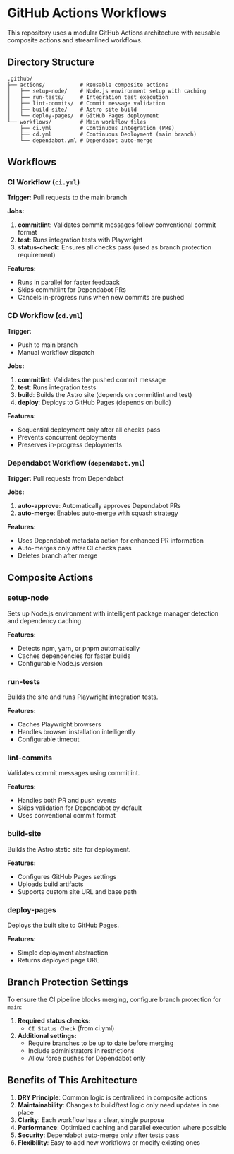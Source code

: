 # GitHub Actions Workflows

This repository uses a modular GitHub Actions architecture with reusable composite actions and streamlined workflows.

## Directory Structure

```
.github/
├── actions/           # Reusable composite actions
│   ├── setup-node/    # Node.js environment setup with caching
│   ├── run-tests/     # Integration test execution
│   ├── lint-commits/  # Commit message validation
│   ├── build-site/    # Astro site build
│   └── deploy-pages/  # GitHub Pages deployment
└── workflows/         # Main workflow files
    ├── ci.yml         # Continuous Integration (PRs)
    ├── cd.yml         # Continuous Deployment (main branch)
    └── dependabot.yml # Dependabot auto-merge
```

## Workflows

### CI Workflow (`ci.yml`)

**Trigger:** Pull requests to the main branch

**Jobs:**

1. **commitlint**: Validates commit messages follow conventional commit format
2. **test**: Runs integration tests with Playwright
3. **status-check**: Ensures all checks pass (used as branch protection requirement)

**Features:**

- Runs in parallel for faster feedback
- Skips commitlint for Dependabot PRs
- Cancels in-progress runs when new commits are pushed

### CD Workflow (`cd.yml`)

**Trigger:**

- Push to main branch
- Manual workflow dispatch

**Jobs:**

1. **commitlint**: Validates the pushed commit message
2. **test**: Runs integration tests
3. **build**: Builds the Astro site (depends on commitlint and test)
4. **deploy**: Deploys to GitHub Pages (depends on build)

**Features:**

- Sequential deployment only after all checks pass
- Prevents concurrent deployments
- Preserves in-progress deployments

### Dependabot Workflow (`dependabot.yml`)

**Trigger:** Pull requests from Dependabot

**Jobs:**

1. **auto-approve**: Automatically approves Dependabot PRs
2. **auto-merge**: Enables auto-merge with squash strategy

**Features:**

- Uses Dependabot metadata action for enhanced PR information
- Auto-merges only after CI checks pass
- Deletes branch after merge

## Composite Actions

### setup-node

Sets up Node.js environment with intelligent package manager detection and dependency caching.

**Features:**

- Detects npm, yarn, or pnpm automatically
- Caches dependencies for faster builds
- Configurable Node.js version

### run-tests

Builds the site and runs Playwright integration tests.

**Features:**

- Caches Playwright browsers
- Handles browser installation intelligently
- Configurable timeout

### lint-commits

Validates commit messages using commitlint.

**Features:**

- Handles both PR and push events
- Skips validation for Dependabot by default
- Uses conventional commit format

### build-site

Builds the Astro static site for deployment.

**Features:**

- Configures GitHub Pages settings
- Uploads build artifacts
- Supports custom site URL and base path

### deploy-pages

Deploys the built site to GitHub Pages.

**Features:**

- Simple deployment abstraction
- Returns deployed page URL

## Branch Protection Settings

To ensure the CI pipeline blocks merging, configure branch protection for `main`:

1. **Required status checks:**
    - `CI Status Check` (from ci.yml)
2. **Additional settings:**
    - Require branches to be up to date before merging
    - Include administrators in restrictions
    - Allow force pushes for Dependabot only

## Benefits of This Architecture

1. **DRY Principle**: Common logic is centralized in composite actions
2. **Maintainability**: Changes to build/test logic only need updates in one place
3. **Clarity**: Each workflow has a clear, single purpose
4. **Performance**: Optimized caching and parallel execution where possible
5. **Security**: Dependabot auto-merge only after tests pass
6. **Flexibility**: Easy to add new workflows or modify existing ones
